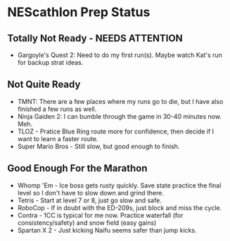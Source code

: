 # NEScathlon Prep Status #

## Totally Not Ready - **NEEDS ATTENTION** ##
* Gargoyle's Quest 2: Need to do my first run(s).  Maybe watch Kat's run for backup strat ideas.

## Not Quite Ready ##
* TMNT: There are a few places where my runs go to die, but I have also finished a few runs as well.
* Ninja Gaiden 2:  I can bumble through the game in 30-40 minutes now. Meh.
* TLOZ - Pratice Blue Ring route more for confidence, then decide if I want to learn a faster route.
* Super Mario Bros - Still slow, but good enough to finish.

## Good Enough For the Marathon ##
* Whomp 'Em - Ice boss gets rusty quickly.  Save state practice the final level so I don't have to slow down and grind there.
* Tetris - Start at level 7 or 8, just go slow and safe.
* RoboCop - If in doubt with the ED-209s, just block and miss the cycle.
* Contra - 1CC is typical for me now.  Practice waterfall (for consistency/safety) and snow field (easy gains)
* Spartan X 2 - Just kicking Naifu seems safer than jump kicks.
